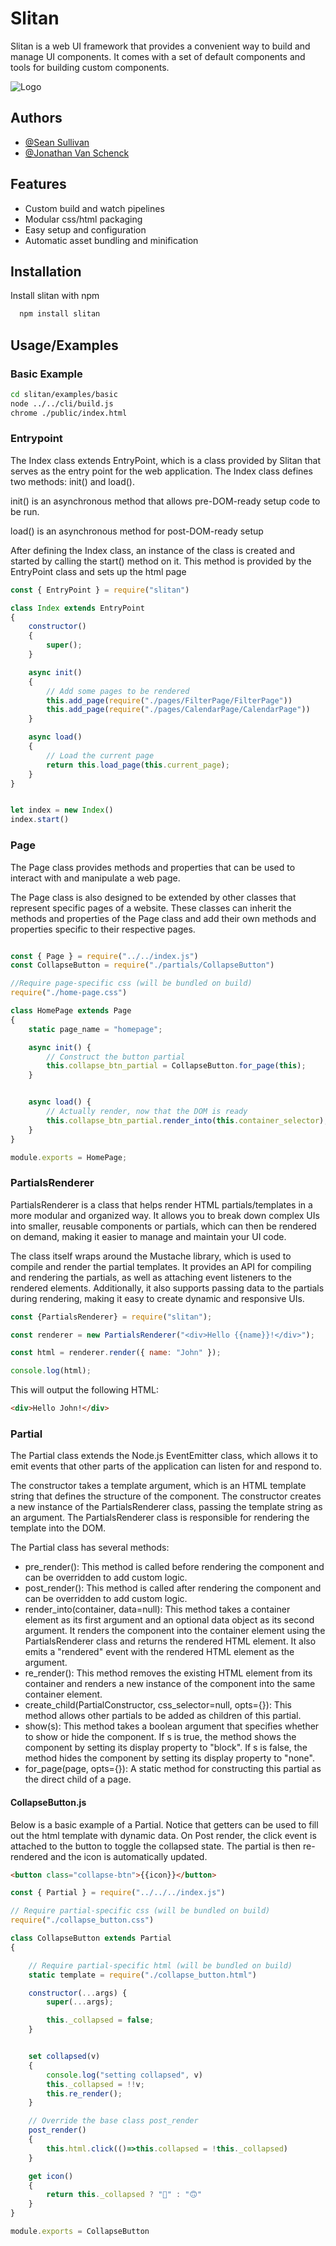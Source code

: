 
# Slitan

Slitan is a web UI framework that provides a convenient way to build and manage UI components. It comes with a set of default components and tools for building custom components.


![Logo](https://lh3.googleusercontent.com/u/0/drive-viewer/AAOQEOTdWtlX8mxTEs04lwUgH9sZnFJT3_H5L7elplKVWMBra8r3oemZuGRVd94zYuO6Y8-Haz3zu5716bXV0qU3hxr8a7QeLg=w1920-h880)


## Authors

- [@Sean Sullivan](https://www.github.com/AFIDclan)
- [@Jonathan Van Schenck](https://www.github.com/https://github.com/jonathanvanschenck)

## Features

- Custom build and watch pipelines
- Modular css/html packaging
- Easy setup and configuration
- Automatic asset bundling and minification
## Installation

Install slitan with npm

```bash
  npm install slitan
```
    
## Usage/Examples

### Basic Example

```bash
cd slitan/examples/basic
node ../../cli/build.js
chrome ./public/index.html
```

### Entrypoint

The Index class extends EntryPoint, which is a class provided by Slitan that serves as the entry point for the web application. The Index class defines two methods: init() and load().

init() is an asynchronous method that allows pre-DOM-ready setup code to be run.

load() is an asynchronous method for post-DOM-ready setup

After defining the Index class, an instance of the class is created and started by calling the start() method on it. This method is provided by the EntryPoint class and sets up the html page

```javascript
const { EntryPoint } = require("slitan")

class Index extends EntryPoint
{
    constructor()
    {
        super();
    }

    async init()
    {
        // Add some pages to be rendered
        this.add_page(require("./pages/FilterPage/FilterPage"))
        this.add_page(require("./pages/CalendarPage/CalendarPage"))
    }

    async load()
    {
        // Load the current page
        return this.load_page(this.current_page);
    }
}


let index = new Index()
index.start()

```

### Page
The Page class provides methods and properties that can be used to interact with and manipulate a web page.

The Page class is also designed to be extended by other classes that represent specific pages of a website. These classes can inherit the methods and properties of the Page class and add their own methods and properties specific to their respective pages.

```javascript

const { Page } = require("../../index.js")
const CollapseButton = require("./partials/CollapseButton")

//Require page-specific css (will be bundled on build)
require("./home-page.css")

class HomePage extends Page
{
    static page_name = "homepage";

    async init() {
        // Construct the button partial
        this.collapse_btn_partial = CollapseButton.for_page(this);
    }


    async load() {
        // Actually render, now that the DOM is ready
        this.collapse_btn_partial.render_into(this.container_selector);
    }
}

module.exports = HomePage;

```

### PartialsRenderer

PartialsRenderer is a class that helps render HTML partials/templates in a more modular and organized way. It allows you to break down complex UIs into smaller, reusable components or partials, which can then be rendered on demand, making it easier to manage and maintain your UI code.

The class itself wraps around the Mustache library, which is used to compile and render the partial templates. It provides an API for compiling and rendering the partials, as well as attaching event listeners to the rendered elements. Additionally, it also supports passing data to the partials during rendering, making it easy to create dynamic and responsive UIs.

```javascript
const {PartialsRenderer} = require("slitan");

const renderer = new PartialsRenderer("<div>Hello {{name}}!</div>");

const html = renderer.render({ name: "John" });

console.log(html);
```

This will output the following HTML:
```html
<div>Hello John!</div>
```

### Partial
The Partial class extends the Node.js EventEmitter class, which allows it to emit events that other parts of the application can listen for and respond to.

The constructor takes a template argument, which is an HTML template string that defines the structure of the component. The constructor creates a new instance of the PartialsRenderer class, passing the template string as an argument. The PartialsRenderer class is responsible for rendering the template into the DOM.

The Partial class has several methods:

* pre_render(): This method is called before rendering the component and can be overridden to add custom logic.
* post_render(): This method is called after rendering the component and can be overridden to add custom logic.
* render_into(container, data=null): This method takes a container element as its first argument and an optional data object as its second argument. It renders the component into the container element using the PartialsRenderer class and returns the rendered HTML element. It also emits a "rendered" event with the rendered HTML element as the argument.
* re_render(): This method removes the existing HTML element from its container and renders a new instance of the component into the same container element.
* create_child(PartialConstructor, css_selector=null, opts={}): This method allows other partials to be added as children of this partial.
* show(s): This method takes a boolean argument that specifies whether to show or hide the component. If s is true, the method shows the component by setting its display property to "block". If s is false, the method hides the component by setting its display property to "none".
* for_page(page, opts={}): A static method for constructing this partial as the direct child of a page.


#### CollapseButton.js

Below is a basic example of a Partial. Notice that getters can be used to fill out the html template with dynamic data.
On Post render, the click event is attached to the button to toggle the collapsed state. The partial is then re-rendered and the icon is automatically updated.


```html
<button class="collapse-btn">{{icon}}</button>
```

```javascript
const { Partial } = require("../../../index.js")

// Require partial-specific css (will be bundled on build)
require("./collapse_button.css")

class CollapseButton extends Partial
{

    // Require partial-specific html (will be bundled on build)
    static template = require("./collapse_button.html")

    constructor(...args) {
        super(...args);

        this._collapsed = false;
    }


    set collapsed(v)
    {
        console.log("setting collapsed", v)
        this._collapsed = !!v;
        this.re_render();
    }

    // Override the base class post_render
    post_render()
    {
        this.html.click(()=>this.collapsed = !this._collapsed)
    }

    get icon()
    {
        return this._collapsed ? "🙂" : "🙃"
    }
}

module.exports = CollapseButton
```

